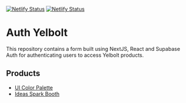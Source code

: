 [![Netlify Status](https://api.netlify.com/api/v1/badges/137adb01-156d-48f1-bc09-952de5f73a00/deploy-status)](https://app.netlify.com/sites/auth-ui-color-palette/deploys) [![Netlify Status](https://api.netlify.com/api/v1/badges/41f87c3f-262a-48ee-b5e6-94a4930a7af8/deploy-status)](https://app.netlify.com/sites/auth-ideas-spark-booth/deploys)

# Auth Yelbolt

This repository contains a form built using NextJS, React and Supabase Auth for authenticating users to access Yelbolt products.

## Products
- [UI Color Palette](https://github.com/a-ng-d/auth-yelbolt/tree/main/ui-color-palette)
- [Ideas Spark Booth](https://github.com/a-ng-d/auth-yelbolt/tree/main/ideas-spark-booth)